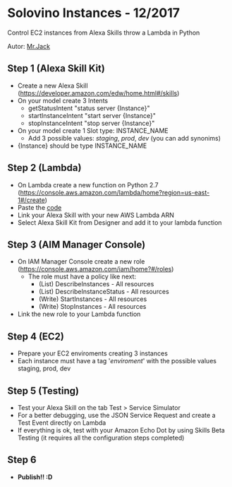 # Solovino Instances - 12/2017
Control EC2 instances from Alexa Skills throw a Lambda in Python

Autor: [Mr.Jack](https://keybase.io/mrjack)

## Step 1 (Alexa Skill Kit)
* Create a new Alexa Skill (https://developer.amazon.com/edw/home.html#/skills)
* On your model create 3 Intents
  * getStatusIntent
  "status server {Instance}"
  * startInstanceIntent
  "start server {Instance}"
  * stopInstanceIntent
  "stop server {Instance}"
* On your model create 1 Slot type: INSTANCE_NAME
  * Add 3 possible values: *staging*, *prod*, *dev* (you can add synonims)
* {Instance} should be type INSTANCE_NAME

## Step 2 (Lambda)
* On Lambda create a new function on Python 2.7 (https://console.aws.amazon.com/lambda/home?region=us-east-1#/create)
* Paste the [code](lambda_function.py)
* Link your Alexa Skill with your new AWS Lambda ARN
* Select Alexa Skill Kit from Designer and add it to your lambda function

## Step 3 (AIM Manager Console)
* On IAM Manager Console create a new role (https://console.aws.amazon.com/iam/home?#/roles)
  * The role must have a policy like next:
    * (List) DescribeInstances - All resources
    * (List) DescribeInstanceStatus - All resources
    * (Write) StartInstances - All resources
    * (Write) StopInstances - All resources
* Link the new role to your Lambda function

## Step 4 (EC2)
* Prepare your EC2 enviroments creating 3 instances
* Each instance must have a tag '*enviroment*' with the possible values staging, prod, dev

## Step 5 (Testing)
* Test your Alexa Skill on the tab Test > Service Simulator
* For a better debugging, use the JSON Service Request and create a Test Event directly on Lambda
* If everything is ok, test with your Amazon Echo Dot by using Skills Beta Testing (it requires all the configuration steps completed)

## Step 6
* **Publish!! :D**
